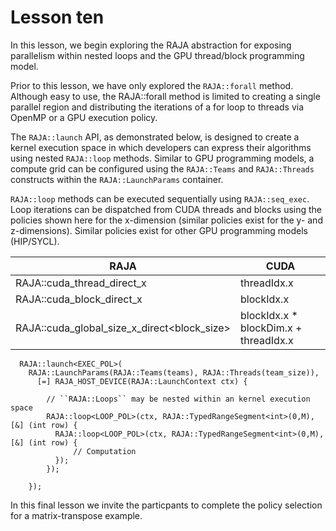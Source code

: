 # Lesson ten

In this lesson, we begin exploring the RAJA abstraction for exposing parallelism within nested loops and the GPU thread/block programming model.

Prior to this lesson, we have only explored the ``RAJA::forall`` method. Although easy to use, the RAJA::forall method is limited to creating
a single parallel region and distributing the iterations of a for loop to threads via OpenMP or a GPU execution policy.

The ``RAJA::launch`` API, as demonstrated below, is designed to create a kernel execution space in which developers can express their algorithms
using nested ``RAJA::loop`` methods. Similar to GPU programming models, a compute grid can be configured using the ``RAJA::Teams`` and ``RAJA::Threads``
constructs within the ``RAJA::LaunchParams`` container.

``RAJA::loop`` methods can be executed sequentially using ``RAJA::seq_exec``. Loop iterations can be dispatched from CUDA threads and blocks using the
policies shown here for the x-dimension (similar policies exist for the y- and z-dimensions). Similar policies exist for other GPU programming models
(HIP/SYCL).

| RAJA                                        |       CUDA                              |
|---------------------------------------------|---------------------------------------- |
| RAJA::cuda_thread_direct_x                  | threadIdx.x                             |
| RAJA::cuda_block_direct_x                   | blockIdx.x                              |
| RAJA::cuda_global_size_x_direct<block_size> | blockIdx.x * blockDim.x  + threadIdx.x  |


```
  RAJA::launch<EXEC_POL>(
    RAJA::LaunchParams(RAJA::Teams(teams), RAJA::Threads(team_size)),
      [=] RAJA_HOST_DEVICE(RAJA::LaunchContext ctx) {

        // ``RAJA::Loops`` may be nested within an kernel execution space
        RAJA::loop<LOOP_POL>(ctx, RAJA::TypedRangeSegment<int>(0,M), [&] (int row) {
          RAJA::loop<LOOP_POL>(ctx, RAJA::TypedRangeSegment<int>(0,M), [&] (int row) {
              // Computation
          });
        });

    });
```

In this final lesson we invite the particpants to complete the policy selection for a matrix-transpose example.
